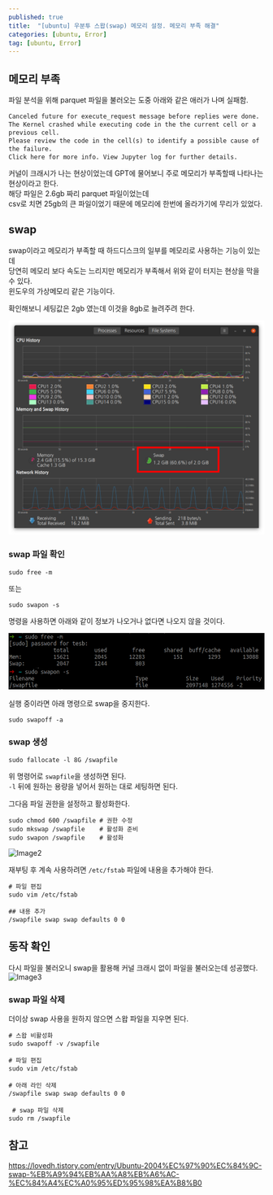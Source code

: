 ```yaml
---
published: true
title:  "[ubuntu] 우분투 스왑(swap) 메모리 설정. 메모리 부족 해결"
categories: [ubuntu, Error]
tag: [ubuntu, Error]
---
```


## 메모리 부족

파일 분석을 위해 parquet 파일을 불러오는 도중 아래와 같은 애러가 나며 실패함.
```
Canceled future for execute_request message before replies were done.  
The Kernel crashed while executing code in the the current cell or a previous cell. 
Please review the code in the cell(s) to identify a possible cause of the failure. 
Click here for more info. View Jupyter log for further details.
```

커널이 크래시가 나는 현상이었는데 GPT에 물어보니 주로 메모리가 부족할때 나타나는 현상이라고 한다.  
해당 파일은 2.6gb 짜리 parquet 파일이었는데  
csv로 치면 25gb의 큰 파일이었기 때문에 메모리에 한번에 올라가기에 무리가 있었다.  

## swap

swap이라고 메모리가 부족할 때 하드디스크의 일부를 메모리로 사용하는 기능이 있는데  
당연히 메모리 보다 속도는 느리지만 메모리가 부족해서 위와 같이 터지는 현상을 막을 수 있다.  
윈도우의 가상메모리 같은 기능이다.  

확인해보니 세팅값은 2gb 였는데 이것을 8gb로 늘려주려 한다.  

![Image0](/images/2023-05-16-ubuntu_swap_setting_0.png)

### swap 파일 확인

```
sudo free -m
```
또는
```
sudo swapon -s
```
명령을 사용하면 아래와 같이 정보가 나오거나 없다면 나오지 않을 것이다. 

![Image1](/images/2023-05-16-ubuntu_swap_setting_1.png)

실행 중이라면 아래 명령으로 swap을 중지한다.  
```
sudo swapoff -a
```


### swap 생성

```
sudo fallocate -l 8G /swapfile
```
위 명령어로 ```swapfile```을 생성하면 된다.  
```-l``` 뒤에 원하는 용량을 넣어서 원하는 대로 세팅하면 된다.  

그다음 파일 권한을 설정하고 활성화한다.  
```
sudo chmod 600 /swapfile # 권한 수정
sudo mkswap /swapfile    # 활성화 준비
sudo swapon /swapfile    # 활성화
```

![Image2](/images/2023-05-16-ubuntu_swap_setting_2.png)


재부팅 후 계속 사용하려면 ```/etc/fstab``` 파일에 내용을 추가해야 한다.  

```
# 파일 편집
sudo vim /etc/fstab 

## 내용 추가
/swapfile swap swap defaults 0 0
```

## 동작 확인 

다시 파일을 불러오니 swap을 활용해 커널 크래시 없이 파일을 불러오는데 성공했다.  
![Image3](/images/2023-05-16-ubuntu_swap_setting_3.png)

### swap 파일 삭제

더이상 swap 사용을 원하지 않으면 스왑 파일을 지우면 된다.  
```
# 스왑 비활성화
sudo swapoff -v /swapfile

# 파일 편집
sudo vim /etc/fstab

# 아래 라인 삭제
/swapfile swap swap defaults 0 0

 # swap 파일 삭제
sudo rm /swapfile
```


## 참고
<https://lovedh.tistory.com/entry/Ubuntu-2004%EC%97%90%EC%84%9C-swap-%EB%A9%94%EB%AA%A8%EB%A6%AC-%EC%84%A4%EC%A0%95%ED%95%98%EA%B8%B0>